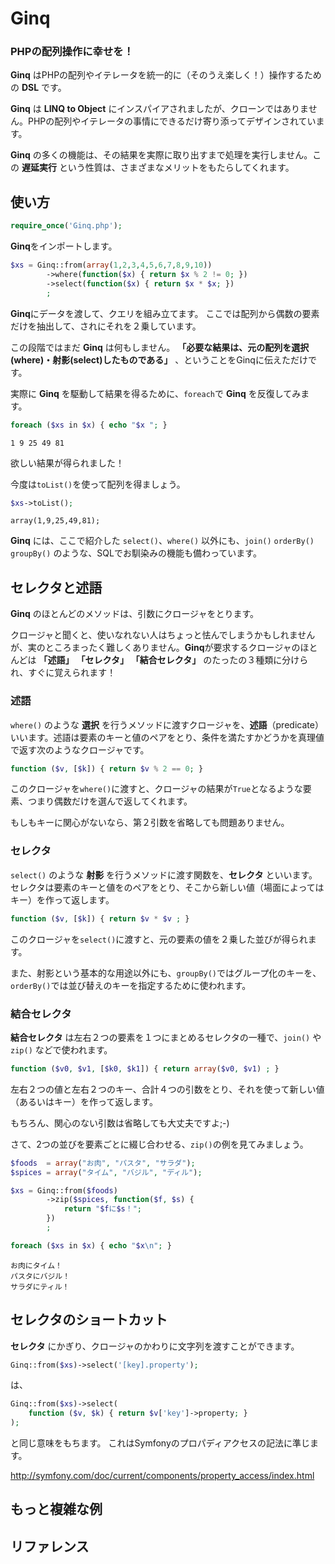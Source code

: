 # Ginq

### PHPの配列操作に幸せを！

**Ginq** はPHPの配列やイテレータを統一的に（そのうえ楽しく！）操作するための **DSL** です。

**Ginq** は **LINQ to Object** にインスパイアされましたが、クローンではありません。PHPの配列やイテレータの事情にできるだけ寄り添ってデザインされています。

**Ginq** の多くの機能は、その結果を実際に取り出すまで処理を実行しません。この **遅延実行** という性質は、さまざまなメリットをもたらしてくれます。

## 使い方

```php
require_once('Ginq.php');
```

**Ginq**をインポートします。

```php
$xs = Ginq::from(array(1,2,3,4,5,6,7,8,9,10))
        ->where(function($x) { return $x % 2 != 0; })
        ->select(function($x) { return $x * $x; })
        ;
```

**Ginq**にデータを渡して、クエリを組み立てます。
ここでは配列から偶数の要素だけを抽出して、されにそれを２乗しています。

この段階ではまだ **Ginq** は何もしません。 **「必要な結果は、元の配列を選択(where)・射影(select)したものである」** 、ということをGinqに伝えただけです。

実際に **Ginq** を駆動して結果を得るために、`foreach`で **Ginq** を反復してみます。

```php
foreach ($xs in $x) { echo "$x "; }
```

```
1 9 25 49 81
```

欲しい結果が得られました！

今度は`toList()`を使って配列を得ましょう。

```php
$xs->toList();
```

```
array(1,9,25,49,81);
```

**Ginq** には、ここで紹介した `select()`、`where()` 以外にも、`join()` `orderBy()` `groupBy()` のような、SQLでお馴染みの機能も備わっています。

## セレクタと述語

**Ginq** のほとんどのメソッドは、引数にクロージャをとります。

クロージャと聞くと、使いなれない人はちょっと怯んでしまうかもしれませんが、実のところまったく難しくありません。**Ginq**が要求するクロージャのほとんどは **「述語」**  **「セレクタ」**  **「結合セレクタ」** のたったの３種類に分けられ、すぐに覚えられます！

### 述語

`where()` のような **選択** を行うメソッドに渡すクロージャを、**述語**（predicate）いいます。述語は要素のキーと値のペアをとり、条件を満たすかどうかを真理値で返す次のようなクロージャです。

```php
function ($v, [$k]) { return $v % 2 == 0; }
```

このクロージャを`where()`に渡すと、クロージャの結果が`True`となるような要素、つまり偶数だけを選んで返してくれます。

もしもキーに関心がないなら、第２引数を省略しても問題ありません。

### セレクタ

`select()` のような **射影** を行うメソッドに渡す関数を、**セレクタ** といいます。セレクタは要素のキーと値をのペアをとり、そこから新しい値（場面によってはキー）を作って返します。

```php
function ($v, [$k]) { return $v * $v ; }
```

このクロージャを`select()`に渡すと、元の要素の値を２乗した並びが得られます。

また、射影という基本的な用途以外にも、`groupBy()`ではグループ化のキーを、`orderBy()`では並び替えのキーを指定するために使われます。

### 結合セレクタ

**結合セレクタ** は左右２つの要素を１つにまとめるセレクタの一種で、`join()` や `zip()` などで使われます。

```php
function ($v0, $v1, [$k0, $k1]) { return array($v0, $v1) ; }
```

左右２つの値と左右２つのキー、合計４つの引数をとり、それを使って新しい値（あるいはキー）を作って返します。

もちろん、関心のない引数は省略しても大丈夫ですよ;-)

さて、2つの並びを要素ごとに綴じ合わせる、`zip()`の例を見てみましょう。

```php
$foods  = array("お肉", "パスタ", "サラダ");
$spices = array("タイム", "バジル", "ディル");

$xs = Ginq::from($foods)
        ->zip($spices, function($f, $s) {
            return "$fに$s！";
        })
        ;

foreach ($xs in $x) { echo "$x\n"; }
```

```
お肉にタイム！
パスタにバジル！
サラダにティル！
```

## セレクタのショートカット

**セレクタ** にかぎり、クロージャのかわりに文字列を渡すことができます。

```php
Ginq::from($xs)->select('[key].property');
```

は、

```php
Ginq::from($xs)->select(
    function ($v, $k) { return $v['key']->property; }
);
```

と同じ意味をもちます。
これはSymfonyのプロパディアクセスの記法に準じます。

http://symfony.com/doc/current/components/property_access/index.html

## もっと複雑な例

## リファレンス

